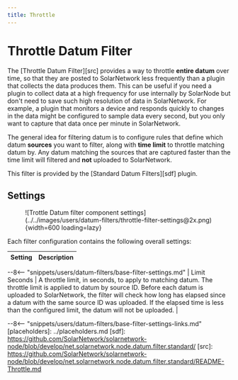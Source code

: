 ```yaml
---
title: Throttle
---
```

# Throttle Datum Filter

The [Throttle Datum Filter][src] provides a way to throttle **entire datum** over time, so that they
are posted to SolarNetwork less frequently than a plugin that collects the data produces them. This
can be useful if you need a plugin to collect data at a high frequency for use internally by
SolarNode but don't need to save such high resolution of data in SolarNetwork. For example, a plugin
that monitors a device and responds quickly to changes in the data might be configured to sample
data every second, but you only want to capture that data once per minute in SolarNetwork.

The general idea for filtering datum is to configure rules that define which datum **sources** you
want to filter, along with **time limit** to throttle matching datum by. Any datum matching the
sources that are captured faster than the time limit will filtered and **not** uploaded to
SolarNetwork.

This filter is provided by the [Standard Datum Filters][sdf] plugin.

## Settings

<figure markdown>
  ![Trottle Datum filter component settings](../../images/users/datum-filters/throttle-filter-settings@2x.png){width=600 loading=lazy}
</figure>

Each filter configuration contains the following overall settings:

| Setting            | Description |
|:-------------------|:------------|
--8<-- "snippets/users/datum-filters/base-filter-settings.md"
| Limit Seconds      | A throttle limit, in seconds, to apply to matching datum. The throttle limit is applied to datum by source ID. Before each datum is uploaded to SolarNetwork, the filter will check how long has elapsed since a datum with the same source ID was uploaded. If the elapsed time is less than the configured limit, the datum will not be uploaded. |

--8<-- "snippets/users/datum-filters/base-filter-settings-links.md"
[placeholders]: ../placeholders.md
[sdf]: https://github.com/SolarNetwork/solarnetwork-node/blob/develop/net.solarnetwork.node.datum.filter.standard/
[src]: https://github.com/SolarNetwork/solarnetwork-node/blob/develop/net.solarnetwork.node.datum.filter.standard/README-Throttle.md
